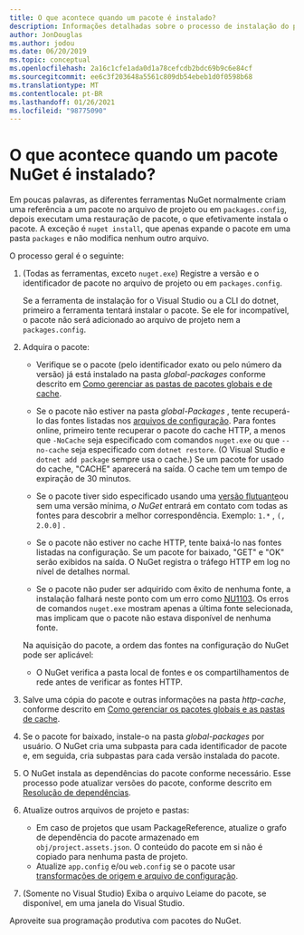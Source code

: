 ```yaml
---
title: O que acontece quando um pacote é instalado?
description: Informações detalhadas sobre o processo de instalação do pacote
author: JonDouglas
ms.author: jodou
ms.date: 06/20/2019
ms.topic: conceptual
ms.openlocfilehash: 2a16c1cfe1ada0d1a78cefcdb2bdc69b9c6e84cf
ms.sourcegitcommit: ee6c3f203648a5561c809db54ebeb1d0f0598b68
ms.translationtype: MT
ms.contentlocale: pt-BR
ms.lasthandoff: 01/26/2021
ms.locfileid: "98775090"
---
```

# <a name="what-happens-when-a-nuget-package-is-installed"></a>O que acontece quando um pacote NuGet é instalado?

Em poucas palavras, as diferentes ferramentas NuGet normalmente criam uma referência a um pacote no arquivo de projeto ou em `packages.config`, depois executam uma restauração de pacote, o que efetivamente instala o pacote. A exceção é `nuget install`, que apenas expande o pacote em uma pasta `packages` e não modifica nenhum outro arquivo.

O processo geral é o seguinte:

1. (Todas as ferramentas, exceto `nuget.exe`) Registre a versão e o identificador de pacote no arquivo de projeto ou em `packages.config`.

   Se a ferramenta de instalação for o Visual Studio ou a CLI do dotnet, primeiro a ferramenta tentará instalar o pacote. Se ele for incompatível, o pacote não será adicionado ao arquivo de projeto nem a `packages.config`.

2. Adquira o pacote:
   - Verifique se o pacote (pelo identificador exato ou pelo número da versão) já está instalado na pasta *global-packages* conforme descrito em [Como gerenciar as pastas de pacotes globais e de cache](../consume-packages/managing-the-global-packages-and-cache-folders.md).

   - Se o pacote não estiver na pasta *global-Packages* , tente recuperá-lo das fontes listadas nos [arquivos de configuração](../consume-packages/Configuring-NuGet-Behavior.md). Para fontes online, primeiro tente recuperar o pacote do cache HTTP, a menos que `-NoCache` seja especificado com comandos `nuget.exe` ou que `--no-cache` seja especificado com `dotnet restore`. (O Visual Studio e `dotnet add package` sempre usa o cache.) Se um pacote for usado do cache, "CACHE" aparecerá na saída. O cache tem um tempo de expiração de 30 minutos.

   - Se o pacote tiver sido especificado usando uma [versão flutuante](../consume-packages/Package-References-in-Project-Files.md#floating-versions)ou sem uma versão mínima, *o NuGet* entrará em contato com todas as fontes para descobrir a melhor correspondência.
   Exemplo: `1.*` , `(, 2.0.0]` .

   - Se o pacote não estiver no cache HTTP, tente baixá-lo nas fontes listadas na configuração. Se um pacote for baixado, "GET" e "OK" serão exibidos na saída. O NuGet registra o tráfego HTTP em log no nível de detalhes normal.

   - Se o pacote não puder ser adquirido com êxito de nenhuma fonte, a instalação falhará neste ponto com um erro como [NU1103](../reference/errors-and-warnings/NU1103.md). Os erros de comandos `nuget.exe` mostram apenas a última fonte selecionada, mas implicam que o pacote não estava disponível de nenhuma fonte.

   Na aquisição do pacote, a ordem das fontes na configuração do NuGet pode ser aplicável:

   - O NuGet verifica a pasta local de fontes e os compartilhamentos de rede antes de verificar as fontes HTTP.

3. Salve uma cópia do pacote e outras informações na pasta *http-cache*, conforme descrito em [Como gerenciar os pacotes globais e as pastas de cache](../consume-packages/managing-the-global-packages-and-cache-folders.md).

4. Se o pacote for baixado, instale-o na pasta *global-packages* por usuário. O NuGet cria uma subpasta para cada identificador de pacote e, em seguida, cria subpastas para cada versão instalada do pacote.

5. O NuGet instala as dependências do pacote conforme necessário. Esse processo pode atualizar versões do pacote, conforme descrito em [Resolução de dependências](../concepts/dependency-resolution.md).

6. Atualize outros arquivos de projeto e pastas:

    - Em caso de projetos que usam PackageReference, atualize o grafo de dependência do pacote armazenado em `obj/project.assets.json`. O conteúdo do pacote em si não é copiado para nenhuma pasta de projeto.
    - Atualize `app.config` e/ou `web.config` se o pacote usar [transformações de origem e arquivo de configuração](../create-packages/source-and-config-file-transformations.md).

7. (Somente no Visual Studio) Exiba o arquivo Leiame do pacote, se disponível, em uma janela do Visual Studio.

Aproveite sua programação produtiva com pacotes do NuGet.
